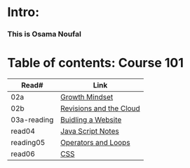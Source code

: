 # Intro:

### This is Osama Noufal



# Table of contents: Course 101
 
| Read# | Link |
| ------ |------- |
| 02a | [Growth Mindset](https://onoufal.github.io/reading-notes/102/read02) |
| 02b | [Revisions and the Cloud](https://onoufal.github.io/reading-notes/102/reading_02b) |
| 03a-reading | [Buidling a Website](https://onoufal.github.io/reading-notes/102/03a-reading) |
| read04 | [Java Script Notes](https://onoufal.github.io/reading-notes/102/read04)
| reading05 | [Operators and Loops](https://onoufal.github.io/reading-notes/102/reading05)
| read06 | [CSS](https://onoufal.github.io/reading-notes/102/resd06)